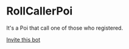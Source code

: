 # RollCallerPoi
It's a Poi that call one of those who registered.

[Invite this bot](https://discordapp.com/oauth2/authorize?client_id=464687748242997248&scope=bot)
